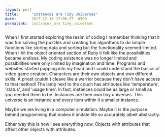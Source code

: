 ```yaml
---
layout: post
title:      "Instances are Tiny Universes"
date:       2017-12-16 17:06:27 -0500
permalink:  instances_are_tiny_universes
---
```




When I first started exploring the realm of coding I remember thinking that it was fun solving the puzzles and creating fun algorithms to do simple functions like storing data and sorting but the functionality seemed limited. When I hit the object oriented section of Ruby it felt like the possibilities became endless. My coding existence was no longer limited and possibilities were only limited by imagination and time. Programs and websites started popping into my head and I could understand the basics of video game creation. Characters are their own objects and own different skills. A priest couldn't cleave like a warrior because they don't have access to that method! The lamp next to the couch has attributes like 'temperature', 'status', and 'usage time'. In fact, instances could be as large or small as you needed them to be. Instances are their own tiny universes. This universe is an instance and every item within it a smaller instance. 

Maybe we are living in a computer simulation. Maybe it is the purpose behind programming that makes it imitate life so accurately albeit abstractly. 

Either way this is how I see everything now. Objects with attributes that affect other objects with attributes.
